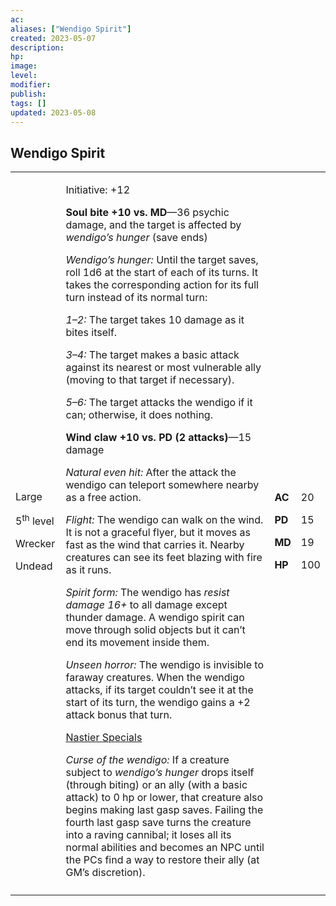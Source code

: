 ```yaml
---
ac: 
aliases: ["Wendigo Spirit"]
created: 2023-05-07
description: 
hp: 
image: 
level: 
modifier: 
publish: 
tags: []
updated: 2023-05-08
---
```


## Wendigo Spirit

<table>
<colgroup>
<col style="width: 16%" />
<col style="width: 71%" />
<col style="width: 5%" />
<col style="width: 6%" />
</colgroup>
<tbody>
<tr class="odd">
<td><p>Large</p>
<p>5<sup>th</sup> level</p>
<p>Wrecker</p>
<p>Undead</p></td>
<td><p>Initiative: +12</p>
<p><strong>Soul bite +10 vs. MD</strong>—36 psychic damage, and the
target is affected by <em>wendigo’s hunger</em> (save ends)</p>
<p><em>Wendigo’s hunger:</em> Until the target saves, roll 1d6 at the
start of each of its turns. It takes the corresponding action for its
full turn instead of its normal turn:</p>
<p><em>1–2:</em> The target takes 10 damage as it bites itself.</p>
<p><em>3–4:</em> The target makes a basic attack against its nearest or
most vulnerable ally (moving to that target if necessary).</p>
<p><em>5–6:</em> The target attacks the wendigo if it can; otherwise, it
does nothing.</p>
<p><strong>Wind claw +10 vs. PD (2 attacks)</strong>—15 damage</p>
<p><em>Natural even hit:</em> After the attack the wendigo can teleport
somewhere nearby as a free action.</p>
<p><em>Flight:</em> The wendigo can walk on the wind. It is not a
graceful flyer, but it moves as fast as the wind that carries it. Nearby
creatures can see its feet blazing with fire as it runs.</p>
<p><em>Spirit form:</em> The wendigo has <em>resist damage 16+</em> to
all damage except thunder damage. A wendigo spirit can move through
solid objects but it can’t end its movement inside them.</p>
<p><em>Unseen horror:</em> The wendigo is invisible to faraway
creatures. When the wendigo attacks, if its target couldn’t see it at
the start of its turn, the wendigo gains a +2 attack bonus that
turn.</p>
<p><u>Nastier Specials</u></p>
<p><em>Curse of the wendigo:</em> If a creature subject to <em>wendigo’s
hunger</em> drops itself (through biting) or an ally (with a basic
attack) to 0 hp or lower, that creature also begins making last gasp
saves. Failing the fourth last gasp save turns the creature into a
raving cannibal; it loses all its normal abilities and becomes an NPC
until the PCs find a way to restore their ally (at GM’s
discretion).</p></td>
<td><p><strong>AC</strong></p>
<p><strong>PD</strong></p>
<p><strong>MD</strong></p>
<p><strong>HP</strong></p></td>
<td><p>20</p>
<p>15</p>
<p>19</p>
<p>100</p></td>
</tr>
<tr class="even">
<td></td>
<td></td>
<td></td>
<td></td>
</tr>
</tbody>
</table>

